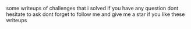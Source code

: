 some writeups of challenges that i solved 
if you have any question dont hesitate to ask 
dont forget to follow me and give me a star if you like these writeups
